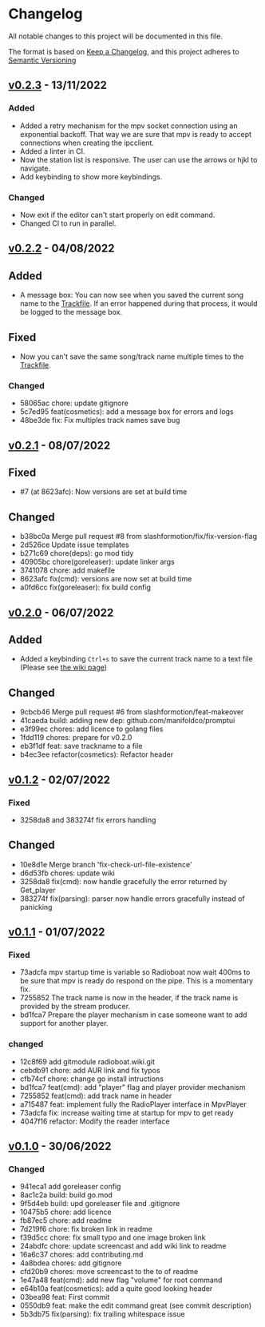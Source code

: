 # Changelog

All notable changes to this project will be documented in this file.

The format is based on [Keep a Changelog](https://keepachangelog.com/en/1.0.0/),
and this project adheres to [Semantic Versioning](https://semver.org/spec/v2.0.0.html)

## [v0.2.3] - 13/11/2022

### Added

- Added a retry mechanism for the mpv socket connection using an exponential backoff. That way we are sure that mpv is ready to accept connections when creating the ipcclient.
- Added a linter in CI.
- Now the station list is responsive. The user can use the arrows or hjkl to navigate.
- Add keybinding to show more keybindings.

### Changed

- Now exit if the editor can't start properly on edit command.
- Changed CI to run in parallel.

## [v0.2.2] - 04/08/2022

## Added

- A message box: You can now see when you saved the current song name to the [Trackfile](https://github.com/slashformotion/radioboat/wiki/trackfile). If an error happened during that process, it would be logged to the message box.

## Fixed

- Now you can't save the same song/track name multiple times to the [Trackfile](https://github.com/slashformotion/radioboat/wiki/trackfile).

### Changed

- 58065ac chore: update gitignore
- 5c7ed95 feat(cosmetics): add a message box for errors and logs
- 48be3de fix: Fix multiples track names save bug

## [v0.2.1] - 08/07/2022

## Fixed

- #7 (at 8623afc): Now versions are set at build time

## Changed

- b38bc0a Merge pull request #8 from slashformotion/fix/fix-version-flag
- 2d526ce Update issue templates
- b271c69 chore(deps): go mod tidy
- 40905bc chore(goreleaser): update linker args
- 3741078 chore: add makefile
- 8623afc fix(cmd): versions are now set at build time
- a0fd6cc fix(goreleaser): fix build config

## [v0.2.0] - 06/07/2022

## Added

- Added a keybinding `Ctrl+s` to save the current track name to a text file  (Please see [the wiki page](https://github.com/slashformotion/radioboat/wiki/trackfile))

## Changed

- 9cbcb46 Merge pull request #6 from slashformotion/feat-makeover
- 41caeda build: adding new dep: github.com/manifoldco/promptui
- e3f99ec chores: add licence to golang files
- 1fdd119 chores: prepare for v0.2.0
- eb3f1df feat: save trackname to a file
- b4ec3ee refactor(cosmetics): Refactor header

## [v0.1.2] - 02/07/2022

### Fixed

- 3258da8 and  383274f fix errors handling

## Changed

- 10e8d1e Merge branch 'fix-check-url-file-existence'
- d6d53fb chores: update wiki
- 3258da8 fix(cmd): now handle gracefully the error returned by Get_player
- 383274f fix(parsing): parser now handle errors gracefully instead of panicking

## [v0.1.1] - 01/07/2022

### Fixed

- 73adcfa mpv startup time is variable so Radioboat now wait 400ms to be sure that mpv is ready do respond on the pipe. This is a momentary fix.
- 7255852 The track name is now in the header, if the track name is provided by the stream producer.
- bd1fca7 Prepare the player mechanism in case someone want to add support for  another player.

### changed

- 12c8f69 add gitmodule radioboat.wiki.git
- cebdb91 chore: add AUR link and fix typos
- cfb74cf chore: change go install intructions
- bd1fca7 feat(cmd): add "player" flag and player provider mechanism
- 7255852 feat(cmd): add track name in header
- a715487 feat: implement fully the RadioPlayer interface in MpvPlayer
- 73adcfa fix: increase waiting time at startup for mpv to get ready
- 4047f16 refactor: Modify the reader interface

## [v0.1.0] - 30/06/2022

### Changed

- 941eca1 add goreleaser config
- 8ac1c2a build: build go.mod
- 9f5d4eb build: upd goreleaser file and .gitignore
- 10475b5 chore: add licence
- fb87ec5 chore: add readme
- 7d219f6 chore: fix broken link in readme
- f39d5cc chore: fix small typo and one image broken link
- 24abdfc chore: update screencast and add wiki link to readme
- 16a6c37 chores: add contributing.md
- 4a8bdea chores: add gitignore
- cfd20b9 chores: move screencast to the to of readme
- 1e47a48 feat(cmd): add new flag "volume" for root command
- e64b10a feat(cosmetics): add a quite good looking header
- 03bea98 feat: First commit
- 0550db9 feat: make the edit command great (see commit description)
- 5b3db75 fix(parsing): fix trailing whitespace issue


[unreleased]: https://github.com/slashformotion/radioboat/blob/master/changelog.md#unreleased
[v0.2.3]: https://github.com/slashformotion/radioboat/blob/v0.2.2/changelog.md#unreleased
[v0.2.2]: https://github.com/slashformotion/radioboat/blob/v0.2.2/changelog.md#unreleased
[v0.2.1]: https://github.com/slashformotion/radioboat/blob/v0.2.1/changelog.md#unreleased
[v0.2.0]: https://github.com/slashformotion/radioboat/blob/v0.2.0/changelog.md#unreleased
[v0.1.2]: https://github.com/slashformotion/radioboat/blob/v0.1.2/changelog.md#unreleased
[v0.1.1]: https://github.com/slashformotion/radioboat/blob/v0.1.1/changelog.md#unreleased
[v0.1.0]: https://github.com/slashformotion/radioboat/blob/v0.1.0/changelog.md#unreleased